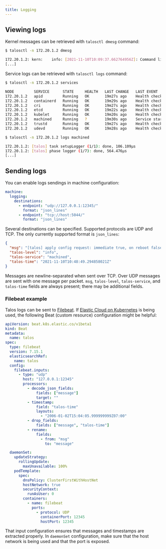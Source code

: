 ```yaml
---
title: Logging
---
```


## Viewing logs

Kernel messages can be retrieved with `talosctl dmesg` command:

```sh
$ talosctl -n 172.20.1.2 dmesg

172.20.1.2: kern:    info: [2021-11-10T10:09:37.662764956Z]: Command line: init_on_alloc=1 slab_nomerge pti=on consoleblank=0 nvme_core.io_timeout=4294967295 random.trust_cpu=on printk.devkmsg=on ima_template=ima-ng ima_appraise=fix ima_hash=sha512 console=ttyS0 reboot=k panic=1 talos.shutdown=halt talos.platform=metal talos.config=http://172.20.1.1:40101/config.yaml
[...]
```

Service logs can be retrieved with `talosctl logs` command:

```sh
$ talosctl -n 172.20.1.2 services

NODE         SERVICE      STATE     HEALTH   LAST CHANGE   LAST EVENT
172.20.1.2   apid         Running   OK       19m27s ago    Health check successful
172.20.1.2   containerd   Running   OK       19m29s ago    Health check successful
172.20.1.2   cri          Running   OK       19m27s ago    Health check successful
172.20.1.2   etcd         Running   OK       19m22s ago    Health check successful
172.20.1.2   kubelet      Running   OK       19m20s ago    Health check successful
172.20.1.2   machined     Running   ?        19m30s ago    Service started as goroutine
172.20.1.2   trustd       Running   OK       19m27s ago    Health check successful
172.20.1.2   udevd        Running   OK       19m28s ago    Health check successful

$ talosctl -n 172.20.1.2 logs machined

172.20.1.2: [talos] task setupLogger (1/1): done, 106.109µs
172.20.1.2: [talos] phase logger (1/7): done, 564.476µs
[...]
```

## Sending logs

You can enable logs sendings in machine configuration:

```yaml
machine:
  logging:
    destinations:
      - endpoint: "udp://127.0.0.1:12345/"
        format: "json_lines"
      - endpoint: "tcp://host:5044/"
        format: "json_lines"
```

Several destinations can be specified.
Supported protocols are UDP and TCP.
The only currently supported format is `json_lines`:

```json
{
  "msg": "[talos] apply config request: immediate true, on reboot false",
  "talos-level": "info",
  "talos-service": "machined",
  "talos-time": "2021-11-10T10:48:49.294858021Z"
}
```

Messages are newline-separated when sent over TCP.
Over UDP messages are sent with one message per packet.
`msg`, `talos-level`, `talos-service`, and `talos-time` fields are always present; there may be additional fields.

### Filebeat example

Talos logs can be sent to [Filebeat](https://www.elastic.co/beats/filebeat).
If [Elastic Cloud on Kubernetes](https://www.elastic.co/elastic-cloud-kubernetes) is being used, the following Beat (custom resource) configuration might be helpful:

```yaml
apiVersion: beat.k8s.elastic.co/v1beta1
kind: Beat
metadata:
  name: talos
spec:
  type: filebeat
  version: 7.15.1
  elasticsearchRef:
    name: talos
  config:
    filebeat.inputs:
      - type: "udp"
        host: "127.0.0.1:12345"
        processors:
          - decode_json_fields:
              fields: ["message"]
              target: ""
          - timestamp:
              field: "talos-time"
              layouts:
                - "2006-01-02T15:04:05.999999999Z07:00"
          - drop_fields:
              fields: ["message", "talos-time"]
          - rename:
              fields:
                - from: "msg"
                  to: "message"

  daemonSet:
    updateStrategy:
      rollingUpdate:
        maxUnavailable: 100%
    podTemplate:
      spec:
        dnsPolicy: ClusterFirstWithHostNet
        hostNetwork: true
        securityContext:
          runAsUser: 0
        containers:
          - name: filebeat
            ports:
              - protocol: UDP
                containerPort: 12345
                hostPort: 12345
```

That input configuration ensures that messages and timestamps are extracted properly.
In `daemonSet` configuration, make sure that the host network is being used and that the port is exposed.
